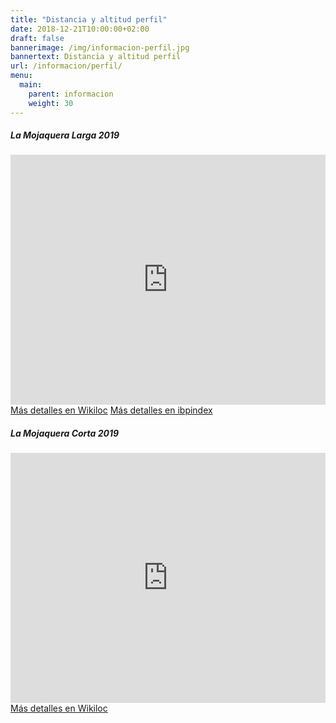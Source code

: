```yaml
---
title: "Distancia y altitud perfil"
date: 2018-12-21T10:00:00+02:00
draft: false
bannerimage: /img/informacion-perfil.jpg
bannertext: Distancia y altitud perfil
url: /informacion/perfil/
menu:
  main:
    parent: informacion
    weight: 30
---
```


<div class="row">
    <div class="col-md-6">
        <div class="card mb-3">
            <div class="card-header">
                <h5 class="card-title">La Mojaquera Larga 2019</h5>
            </div>
            <iframe class="card-img" frameBorder="0" scrolling="no" src="https://es.wikiloc.com/wikiloc/spatialArtifacts.do?event=view&id=31301687&measures=on&title=off&near=off&images=off&maptype=H" style="width:100%;height:400px;"></iframe>
            <div class="card-footer">
                <a href="https://es.wikiloc.com/rutas-mountain-bike/la-mojaquera-2019-31301687" class="card-link">Más detalles en Wikiloc</a>
                <a href="https://www.ibpindex.com/ibpindex/ibp_analisis_completo.php?REF=37558000744823&MOD=BYC&LAN=es&REM=&SMD=m&FRE=10" class="card-link">Más detalles en ibpindex</a>
            </div>
        </div>
    </div>
    <div class="col-md-6">
        <div class="card mb-3">
            <div class="card-header">
                <h5 class="card-title">La Mojaquera Corta 2019</h5>
            </div>
            <iframe class="card-img-top" frameBorder="0" scrolling="no" src="https://es.wikiloc.com/wikiloc/spatialArtifacts.do?event=view&id=31832710&measures=on&title=off&near=off&images=off&maptype=H" style="width:100%;height:400px;"></iframe>
            <div class="card-footer">
                <a href="https://es.wikiloc.com/rutas-mountain-bike/mojacar-mojacar-31832710" class="card-link">Más detalles en Wikiloc</a>
            </div>
        </div>
    </div>
</div>
